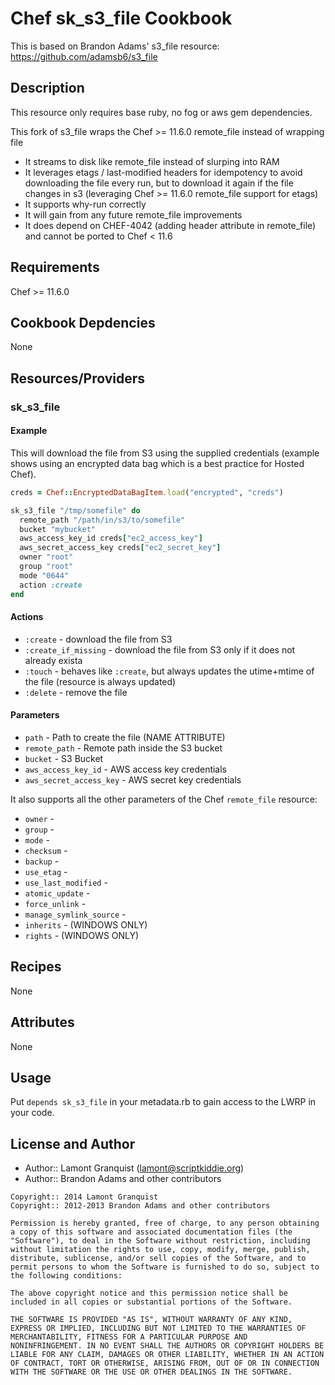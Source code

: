 # Chef sk_s3_file Cookbook

This is based on Brandon Adams' s3_file resource: https://github.com/adamsb6/s3_file

## Description

This resource only requires base ruby, no fog or aws gem dependencies.

This fork of s3_file wraps the Chef >= 11.6.0 remote_file instead of wrapping file

* It streams to disk like remote_file instead of slurping into RAM
* It leverages etags / last-modified headers for idempotency to avoid downloading the file every run, but to download it 
  again if the file changes in s3 (leveraging Chef >= 11.6.0 remote_file support for etags)
* It supports why-run correctly
* It will gain from any future remote_file improvements
* It does depend on CHEF-4042 (adding header attribute in remote_file) and cannot be ported to Chef < 11.6

## Requirements

Chef >= 11.6.0

## Cookbook Depdencies

None

## Resources/Providers

### sk_s3_file

#### Example

This will download the file from S3 using the supplied credentials (example shows using an encrypted data bag which is
a best practice for Hosted Chef).

``` ruby
creds = Chef::EncryptedDataBagItem.load("encrypted", "creds")

sk_s3_file "/tmp/somefile" do
  remote_path "/path/in/s3/to/somefile"
  bucket "mybucket"
  aws_access_key_id creds["ec2_access_key"]
  aws_secret_access_key creds["ec2_secret_key"]
  owner "root"
  group "root"
  mode "0644"
  action :create
end
```

#### Actions

- `:create` - download the file from S3
- `:create_if_missing` - download the file from S3 only if it does not already exista
- `:touch` - behaves like `:create`, but always updates the utime+mtime of the file (resource is always updated)
- `:delete` - remove the file

#### Parameters

* `path` - Path to create the file (NAME ATTRIBUTE)
* `remote_path` - Remote path inside the S3 bucket
* `bucket` - S3 Bucket
* `aws_access_key_id` - AWS access key credentials
* `aws_secret_access_key` - AWS secret key credentials

It also supports all the other parameters of the Chef `remote_file` resource:

* `owner` -
* `group` -
* `mode` -
* `checksum` -
* `backup` -
* `use_etag` -
* `use_last_modified` -
* `atomic_update` -
* `force_unlink` -
* `manage_symlink_source` -
* `inherits` - (WINDOWS ONLY)
* `rights` - (WINDOWS ONLY)

## Recipes

None

## Attributes

None

## Usage

Put `depends sk_s3_file` in your metadata.rb to gain access to the LWRP in your code.

## License and Author

- Author:: Lamont Granquist (<lamont@scriptkiddie.org>)
- Author:: Brandon Adams and other contributors

```text
Copyright:: 2014 Lamont Granquist
Copyright:: 2012-2013 Brandon Adams and other contributors

Permission is hereby granted, free of charge, to any person obtaining
a copy of this software and associated documentation files (the
"Software"), to deal in the Software without restriction, including
without limitation the rights to use, copy, modify, merge, publish,
distribute, sublicense, and/or sell copies of the Software, and to
permit persons to whom the Software is furnished to do so, subject to
the following conditions:

The above copyright notice and this permission notice shall be
included in all copies or substantial portions of the Software.

THE SOFTWARE IS PROVIDED "AS IS", WITHOUT WARRANTY OF ANY KIND,
EXPRESS OR IMPLIED, INCLUDING BUT NOT LIMITED TO THE WARRANTIES OF
MERCHANTABILITY, FITNESS FOR A PARTICULAR PURPOSE AND
NONINFRINGEMENT. IN NO EVENT SHALL THE AUTHORS OR COPYRIGHT HOLDERS BE
LIABLE FOR ANY CLAIM, DAMAGES OR OTHER LIABILITY, WHETHER IN AN ACTION
OF CONTRACT, TORT OR OTHERWISE, ARISING FROM, OUT OF OR IN CONNECTION
WITH THE SOFTWARE OR THE USE OR OTHER DEALINGS IN THE SOFTWARE.

